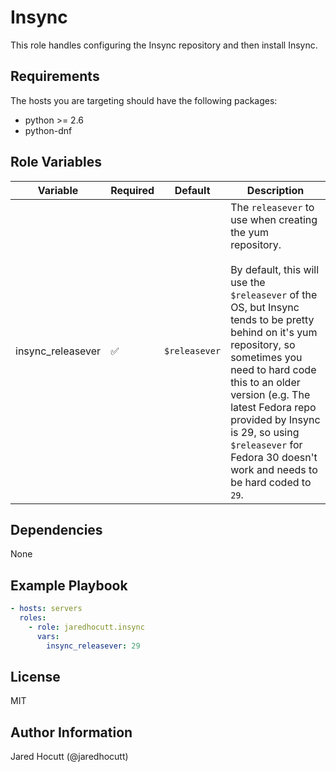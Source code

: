 # Insync

This role handles configuring the Insync repository and then install Insync.

## Requirements

The hosts you are targeting should have the following packages:

- python >= 2.6
- python-dnf

## Role Variables


| Variable          | Required | Default       | Description                                                                                                                                                                                                                                                                                                                                                                                   |
| ----------------- | -------- | ------------- | --------------------------------------------------------------------------------------------------------------------------------------------------------------------------------------------------------------------------------------------------------------------------------------------------------------------------------------------------------------------------------------------- |
| insync_releasever | &#9989;  | `$releasever` | The `releasever` to use when creating the yum repository.<br><br>By default, this will use the `$releasever` of the OS, but Insync tends to be pretty behind on it's yum repository, so sometimes you need to hard code this to an older version (e.g. The latest Fedora repo provided by Insync is 29, so using `$releasever` for Fedora 30 doesn't work and needs to be hard coded to `29`. |

## Dependencies

None

## Example Playbook


```yaml
- hosts: servers
  roles:
    - role: jaredhocutt.insync
      vars:
        insync_releasever: 29
```

## License

MIT

## Author Information

Jared Hocutt (@jaredhocutt)

